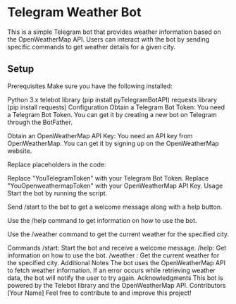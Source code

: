 # Telegram Weather Bot
This is a simple Telegram bot that provides weather information based on the OpenWeatherMap API. Users can interact with the bot by sending specific commands to get weather details for a given city.

## Setup
Prerequisites
Make sure you have the following installed:

Python 3.x
telebot library (pip install pyTelegramBotAPI)
requests library (pip install requests)
Configuration
Obtain a Telegram Bot Token: You need a Telegram Bot Token. You can get it by creating a new bot on Telegram through the BotFather.

Obtain an OpenWeatherMap API Key: You need an API key from OpenWeatherMap. You can get it by signing up on the OpenWeatherMap website.

Replace placeholders in the code:

Replace "YouTelegramToken" with your Telegram Bot Token.
Replace "YouOpenweathermapToken" with your OpenWeatherMap API Key.
Usage
Start the bot by running the script.

Send /start to the bot to get a welcome message along with a help button.

Use the /help command to get information on how to use the bot.

Use the /weather <city> command to get the current weather for the specified city.

Commands
/start: Start the bot and receive a welcome message.
/help: Get information on how to use the bot.
/weather <city>: Get the current weather for the specified city.
Additional Notes
The bot uses the OpenWeatherMap API to fetch weather information.
If an error occurs while retrieving weather data, the bot will notify the user to try again.
Acknowledgments
This bot is powered by the Telebot library and the OpenWeatherMap API.
Contributors
[Your Name]
Feel free to contribute to and improve this project!
